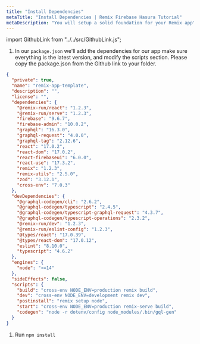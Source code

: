 ```yaml
---
title: "Install Dependencies"
metaTitle: "Install Dependencies | Remix Firebase Hasura Tutorial"
metaDescription: "You will setup a solid foundation for your Remix app"
---
```


import GithubLink from "../../src/GithubLink.js";

<GithubLink link="https://github.com/hasura/learn-graphql/blob/master/tutorials/frontend/remix-firebase/app-final/package.json" text="package.json" />

1. In our `package.json` we'll add the dependencies for our app make sure everything is the latest version, and modify the scripts section. Please copy the package.json from the Github link to your folder.

```json
{
  "private": true,
  "name": "remix-app-template",
  "description": "",
  "license": "",
  "dependencies": {
    "@remix-run/react": "1.2.3",
    "@remix-run/serve": "1.2.3",
    "firebase": "9.6.7",
    "firebase-admin": "10.0.2",
    "graphql": "16.3.0",
    "graphql-request": "4.0.0",
    "graphql-tag": "2.12.6",
    "react": "17.0.2",
    "react-dom": "17.0.2",
    "react-firebaseui": "6.0.0",
    "react-use": "17.3.2",
    "remix": "1.2.3",
    "remix-utils": "2.5.0",
    "zod": "3.12.1",
    "cross-env": "7.0.3"
  },
  "devDependencies": {
    "@graphql-codegen/cli": "2.6.2",
    "@graphql-codegen/typescript": "2.4.5",
    "@graphql-codegen/typescript-graphql-request": "4.3.7",
    "@graphql-codegen/typescript-operations": "2.3.2",
    "@remix-run/dev": "1.2.3",
    "@remix-run/eslint-config": "1.2.3",
    "@types/react": "17.0.39",
    "@types/react-dom": "17.0.12",
    "eslint": "8.10.0",
    "typescript": "4.6.2"
  },
  "engines": {
    "node": ">=14"
  },
  "sideEffects": false,
  "scripts": {
    "build": "cross-env NODE_ENV=production remix build",
    "dev": "cross-env NODE_ENV=development remix dev",
    "postinstall": "remix setup node",
    "start": "cross-env NODE_ENV=production remix-serve build",
    "codegen": "node -r dotenv/config node_modules/.bin/gql-gen"
  }
}
```

1. Run `npm install`
